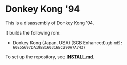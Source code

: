 # Donkey Kong '94

This is a disassembly of Donkey Kong '94.

It builds the following rom:

* Donkey Kong (Japan, USA) (SGB Enhanced).gb  `md5: 60E55697DA19BB160316EC290A7A7437`

To set up the repository, see [**INSTALL.md**](INSTALL.md).